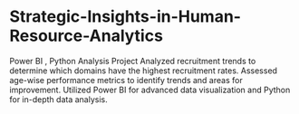 # Strategic-Insights-in-Human-Resource-Analytics
Power BI , Python Analysis Project Analyzed recruitment trends to determine which domains have the highest recruitment rates. Assessed age-wise performance metrics to identify trends and areas for improvement. Utilized Power BI for advanced data visualization and Python for in-depth data analysis.
